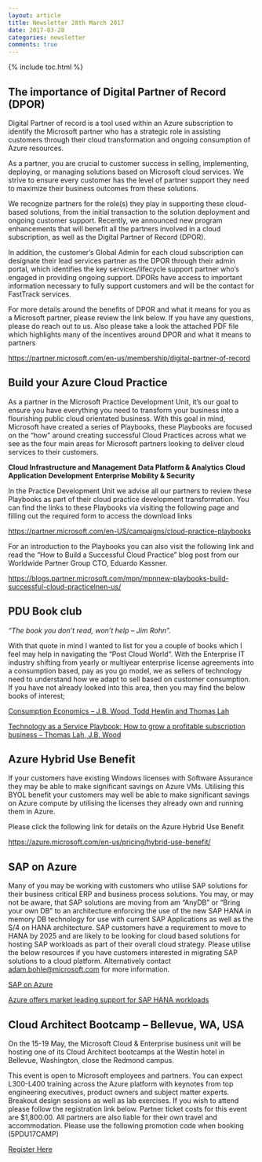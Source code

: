 ```yaml
---
layout: article
title: Newsletter 28th March 2017
date: 2017-03-28
categories: newsletter
comments: true
---
```


{% include toc.html %}

## The importance of Digital Partner of Record (DPOR)


Digital Partner of record is a tool used within an Azure subscription to identify the Microsoft partner who has a strategic role in assisting customers through their cloud transformation and ongoing consumption of Azure resources. 

As a partner, you are crucial to customer success in selling, implementing, deploying, or managing solutions based on Microsoft cloud services. We strive to ensure every customer has the level of partner support they need to maximize their business outcomes from these solutions. 

We recognize partners for the role(s) they play in supporting these cloud-based solutions, from the initial transaction to the solution deployment and ongoing customer support. Recently, we announced new program enhancements that will benefit all the partners involved in a cloud subscription, as well as the Digital Partner of Record (DPOR). 

In addition, the customer’s Global Admin for each cloud subscription can designate their lead services partner as the DPOR through their admin portal, which identifies the key services/lifecycle support partner who’s engaged in providing ongoing support. DPORs have access to important information necessary to fully support customers and will be the contact for FastTrack services.

For more details around the benefits of DPOR and what it means for you as a Microsoft partner, please review the link below. If you have any questions, please do reach out to us. Also please take a look the attached PDF file which highlights many of the incentives around DPOR and what it means to partners

<https://partner.microsoft.com/en-us/membership/digital-partner-of-record>


## Build your Azure Cloud Practice
 

As a partner in the Microsoft Practice Development Unit, it’s our goal to ensure you have everything you need to transform your business into a flourishing public cloud orientated business. With this goal in mind, Microsoft have created a series of Playbooks, these Playbooks are focused on the “how” around creating successful Cloud Practices across what we see as the four main areas for Microsoft partners looking to deliver cloud services to their customers. 
 

**Cloud Infrastructure and Management**
**Data Platform & Analytics**
**Cloud Application Development**
**Enterprise Mobility & Security**
 

In the Practice Development Unit we advise all our partners to review these Playbooks as part of their cloud practice development transformation. You can find the links to these Playbooks via visiting the following page and filling out the required form to access the download links

<https://partner.microsoft.com/en-US/campaigns/cloud-practice-playbooks>

For an introduction to the Playbooks you can also visit the following link and read the “How to Build a Successful Cloud Practice” blog post from our Worldwide Partner Group CTO, Eduardo Kassner.

<https://blogs.partner.microsoft.com/mpn/mpnnew-playbooks-build-successful-cloud-practicelnen-us/>


## PDU Book club
 

*“The book you don’t read, won’t help – Jim Rohn”.*

With that quote in mind I wanted to list for you a couple of books which I feel may help in navigating the “Post Cloud World”. With the Enterprise IT industry shifting from yearly or multiyear enterprise license agreements into a consumption based, pay as you go model, we as sellers of technology need to understand how we adapt to sell based on customer consumption. If you have not already looked into this area, then you may find the below books of interest; 

[Consumption Economics – J.B. Wood, Todd Hewlin and Thomas Lah](https://www.amazon.co.uk/Consumption-Economics-New-Rules-Tech/dp/0984213031/ref=tmm_hrd_swatch_0?_encoding=UTF8&qid=1490115573&sr=8-1)

[Technology as a Service Playbook: How to grow a profitable subscription business – Thomas Lah, J.B. Wood](https://www.amazon.co.uk/Consumption-Economics-New-Rules-Tech/dp/0984213031/ref=tmm_hrd_swatch_0?_encoding=UTF8&qid=1490115573&sr=8-1)


## Azure Hybrid Use Benefit


If your customers have existing Windows licenses with Software Assurance they may be able to make significant savings on Azure VMs. Utilising this BYOL benefit your customers may well be able to make significant savings on Azure compute by utilising the licenses they already own and running them in Azure.

Please click the following link for details on the Azure Hybrid Use Benefit

<https://azure.microsoft.com/en-us/pricing/hybrid-use-benefit/>


## SAP on Azure


Many of you may be working with customers who utilise SAP solutions for their business critical ERP and business process solutions. You may, or may not be aware, that SAP solutions are moving from am “AnyDB” or “Bring your own DB” to an architecture enforcing the use of the new SAP HANA in memory DB technology for use with current SAP Applications as well as the S/4 on HANA architecture. SAP customers have a requirement to move to HANA by 2025 and are likely to be looking for cloud based solutions for hosting SAP workloads as part of their overall cloud strategy. Please utilise the below resources if you have customers interested in migrating SAP solutions to a cloud platform. Alternatively contact adam.bohle@microsoft.com for more information.

[SAP on Azure](https://azure.microsoft.com/en-us/solutions/sap/)

[Azure offers market leading support for SAP HANA workloads](https://azure.microsoft.com/en-us/blog/azure-offers-market-leading-support-for-sap-hana-workloads/)


## Cloud Architect Bootcamp – Bellevue, WA, USA


On the 15-19 May, the Microsoft Cloud & Enterprise business unit will be hosting one of its Cloud Architect bootcamps  at the Westin hotel in Bellevue, Washington, close the Redmond campus.

This event is open to Microsoft employees and partners. You can expect L300-L400 training across the Azure platform with keynotes from top engineering executives, product owners and subject matter experts. Breakout design sessions as well as lab exercises. If you wish to attend please follow the registration link below. Partner ticket costs for this event are $1,800.00. All partners are also liable for their own travel and accommodation. Please use the following promotion code when booking (5PDU17CAMP)

[Register Here](https://www.msregistration.com/cebootcamp/Content/CloudArchitectPartner.aspx)
